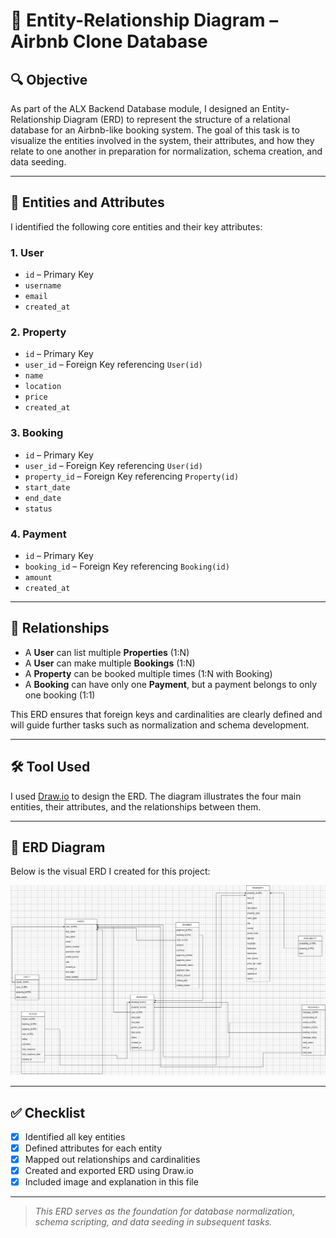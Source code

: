 # 📘 Entity-Relationship Diagram – Airbnb Clone Database

## 🔍 Objective

As part of the ALX Backend Database module, I designed an Entity-Relationship Diagram (ERD) to represent the structure of a relational database for an Airbnb-like booking system. The goal of this task is to visualize the entities involved in the system, their attributes, and how they relate to one another in preparation for normalization, schema creation, and data seeding.

---

## 🧱 Entities and Attributes

I identified the following core entities and their key attributes:

### 1. **User**
- `id` – Primary Key
- `username`
- `email`
- `created_at`

### 2. **Property**
- `id` – Primary Key
- `user_id` – Foreign Key referencing `User(id)`
- `name`
- `location`
- `price`
- `created_at`

### 3. **Booking**
- `id` – Primary Key
- `user_id` – Foreign Key referencing `User(id)`
- `property_id` – Foreign Key referencing `Property(id)`
- `start_date`
- `end_date`
- `status`

### 4. **Payment**
- `id` – Primary Key
- `booking_id` – Foreign Key referencing `Booking(id)`
- `amount`
- `created_at`

---

## 🔗 Relationships

- A **User** can list multiple **Properties** (1:N)
- A **User** can make multiple **Bookings** (1:N)
- A **Property** can be booked multiple times (1:N with Booking)
- A **Booking** can have only one **Payment**, but a payment belongs to only one booking (1:1)

This ERD ensures that foreign keys and cardinalities are clearly defined and will guide further tasks such as normalization and schema development.

---

## 🛠 Tool Used

I used [Draw.io](https://draw.io) to design the ERD. The diagram illustrates the four main entities, their attributes, and the relationships between them.

---

## 📎 ERD Diagram

Below is the visual ERD I created for this project:

![ERD](./alx-airbnb-erd.png)

---

## ✅ Checklist

- [x] Identified all key entities
- [x] Defined attributes for each entity
- [x] Mapped out relationships and cardinalities
- [x] Created and exported ERD using Draw.io
- [x] Included image and explanation in this file

---

> *This ERD serves as the foundation for database normalization, schema scripting, and data seeding in subsequent tasks.*

